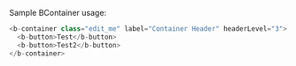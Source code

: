 Sample BContainer usage:

```js
<b-container class="edit_me" label="Container Header" headerLevel="3">
  <b-button>Test</b-button>
  <b-button>Test2</b-button> 
</b-container>
```

